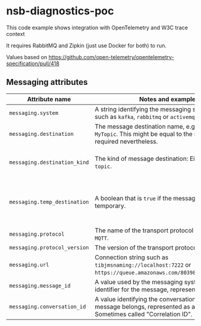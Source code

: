 # nsb-diagnostics-poc

This code example shows integration with OpenTelemetry and W3C trace context

It requires RabbitMQ and Zipkin (just use Docker for both) to run.

Values based on https://github.com/open-telemetry/opentelemetry-specification/pull/418

## Messaging attributes

| Attribute name |                          Notes and examples                            | Required? | NServiceBus Value |
| -------------- | ---------------------------------------------------------------------- | --------- | ----------------- |
| `messaging.system` | A string identifying the messaging system vendor such as `kafka`, `rabbitmq` or `activemq`. | Yes | ReadOnlySettings.Get<TransportDefinition>().GetType().Name.Replace("Transport", null).ToLowerInvariant() |
| `messaging.destination` | The message destination name, e.g. `MyQueue` or `MyTopic`. This might be equal to the span name but is required nevertheless. | Yes | ReadOnlySettings.LogicalAddress().ToString() |
| `messaging.destination_kind` | The kind of message destination: Either `queue` or `topic`. | Yes, if either of them applies. | Translated from the `MessageIntentEnum` in the message and `OutboundRoutingType` |
| `messaging.temp_destination` | A boolean that is `true` if the message destination is temporary. | If temporary (assumed to be `false` if missing). | |
| `messaging.protocol` | The name of the transport protocol such as `AMQP` or `MQTT`. | No | |
| `messaging.protocol_version` | The version of the transport protocol such as `0.9.1`. | No | |
| `messaging.url` | Connection string such as `tibjmsnaming://localhost:7222` or `https://queue.amazonaws.com/80398EXAMPLE/MyQueue`. | No | |
| `messaging.message_id` | A value used by the messaging system as an identifier for the message, represented as a string. | No | Message.MessageId |
| `messaging.conversation_id` | A value identifying the conversation to which the message belongs, represented as a string. Sometimes called "Correlation ID". | No | "NServiceBus.ConversationId" header |
